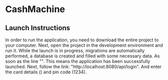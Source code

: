 # CashMachine
## Launch Instructions
In order to run the application, you need to download the entire project to your computer. Next, open the project in the development environment and run it. While the launch is in progress, migrations are automatically performed, a database is created and filled with some necessary data.
As soon as the line "". This means the application has been successfully launched. Next, follow the link: "http://localhost:8080/api/login". And enter the card details () and pin code (1234).
